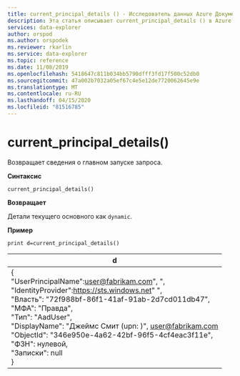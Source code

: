 ```yaml
---
title: current_principal_details () - Исследователь данных Azure Документы Майкрософт
description: Эта статья описывает current_principal_details () в Azure Data Explorer.
services: data-explorer
author: orspod
ms.author: orspodek
ms.reviewer: rkarlin
ms.service: data-explorer
ms.topic: reference
ms.date: 11/08/2019
ms.openlocfilehash: 5418647c811b034bb5790dfff3fd17f500c52db0
ms.sourcegitcommit: 47a002b7032a05ef67c4e5e12de7720062645e9e
ms.translationtype: MT
ms.contentlocale: ru-RU
ms.lasthandoff: 04/15/2020
ms.locfileid: "81516785"
---
```

# <a name="current_principal_details"></a>current_principal_details()

Возвращает сведения о главном запуске запроса.

**Синтаксис**

`current_principal_details()`

**Возвращает**

Детали текущего основного как `dynamic`.

**Пример**

```kusto
print d=current_principal_details()
```

|d|
|---|
|{<br>  "UserPrincipalName":user@fabrikam.com", ",<br>  "IdentityProvider":https://sts.windows.net" ",<br>  "Власть": "72f988bf-86f1-41af-91ab-2d7cd011db47",<br>  "МФА": "Правда",<br>  "Тип": "AadUser",<br>  "DisplayName": "Джеймс Смит (upn: )", user@fabrikam.com<br>  "ObjectId": "346e950e-4a62-42bf-96f5-4cf4eac3f11e",<br>  "ФЗН": нулевой,<br>  "Записки": null<br>}|
